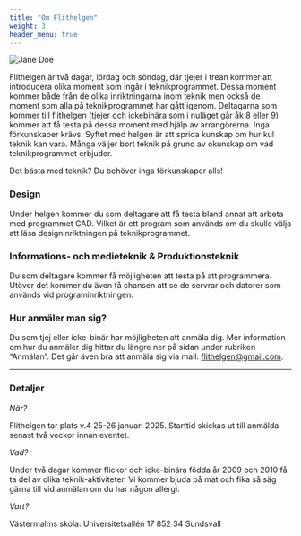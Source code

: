 ```yaml
---
title: "Om Flithelgen"
weight: 3
header_menu: true
---
```


![Jane Doe](images/hew.jpg)


Flithelgen är två dagar, lördag och söndag, där tjejer i trean kommer att introducera olika moment som ingår i teknikprogrammet. Dessa moment kommer både från de olika inriktningarna inom teknik men också de moment som alla på teknikprogrammet har gått igenom. Deltagarna som kommer till flithelgen (tjejer och ickebinära som i nuläget går åk 8 eller 9) kommer att få testa på dessa moment med hjälp av arrangörerna. Inga förkunskaper krävs. Syftet med helgen är att sprida kunskap om hur kul teknik kan vara. Många väljer bort teknik på grund av okunskap om vad teknikprogrammet erbjuder. 

Det bästa med teknik? Du behöver inga förkunskaper alls! 

### Design

Under helgen kommer du som deltagare att få testa bland annat att arbeta med programmet CAD.  Vilket är ett program som används om du skulle välja att läsa designinriktningen på teknikprogrammet.

### Informations- och medieteknik & Produktionsteknik

Du som deltagare kommer få möjligheten att testa på att programmera. Utöver det kommer du även få chansen att se de servrar och datorer som används vid programinriktningen.

### Hur anmäler man sig?

Du som tjej eller icke-binär har möjligheten att anmäla dig. 
Mer information om hur du anmäler dig hittar du längre ner på sidan under rubriken 
“Anmälan”. Det går även bra att anmäla sig via mail: flithelgen@gmail.com. 

----

### Detaljer
*När?*

Flithelgen tar plats v.4 25-26 januari 2025. Starttid skickas ut till anmälda senast två veckor innan eventet.

*Vad?*

Under två dagar kommer flickor och icke-binära födda år 2009 och 2010 få ta del av olika teknik-aktiviteter. Vi kommer bjuda på mat och fika så säg gärna till vid anmälan om du har någon allergi.

*Vart?*

Västermalms skola:
Universitetsallén 17
852 34 Sundsvall

